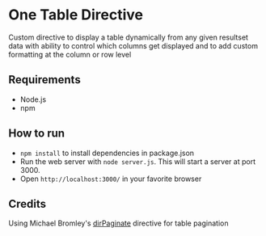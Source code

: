 # One Table Directive
Custom directive to display a table dynamically from any given resultset data with ability to control which columns get displayed and to add custom formatting at the column or row level

## Requirements
* Node.js
* npm

## How to run
* `npm install` to install dependencies in package.json
* Run the web server with `node server.js`. This will start a server at port 3000.
* Open `http://localhost:3000/` in your favorite browser

## Credits
Using Michael Bromley's [dirPaginate](https://github.com/michaelbromley/angularUtils/tree/master/src/directives/pagination) directive for table pagination
